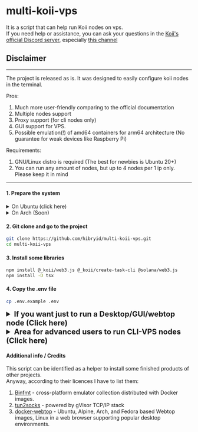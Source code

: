 # multi-koii-vps
It is a script that can help run Koii nodes on vps.\
If you need help or assistance, you can ask your questions in the [Koii's official Discord server](https://discord.com/invite/koii-network), especially [this channel](https://discord.com/channels/776174409945579570/1207323567503704084)
## Disclaimer
***
The project is released as is.
It was designed to easily configure koii nodes in the terminal.

Pros:
1. Much more user-friendly comparing to the official documentation
2. Multiple nodes support
3. Proxy support (for cli nodes only)
4. GUI support for VPS.
5. Possible emulation(!) of amd64 containers for arm64 architecture
(No guarantee for weak devices like Raspberry Pi)

Requirements:
1. GNU/Linux distro is required (The best for newbies is Ubuntu 20+)
2. You can run any amount of nodes, but up to 4 nodes per 1 ip only. Please keep it in mind
***

#### 1. Prepare the system
<details>
    <summary>On Ubuntu (click here)</summary>

#### Install required tools
```bash
sudo apt-get update
sudo apt-get install -y ca-certificates curl git jq zip unzip micro
```

#### Install docker if you don't have it
```bash
sudo install -m 0755 -d /etc/apt/keyrings
sudo curl -fsSL https://download.docker.com/linux/ubuntu/gpg -o /etc/apt/keyrings/docker.asc
sudo chmod a+r /etc/apt/keyrings/docker.asc

echo \
  "deb [arch=$(dpkg --print-architecture) signed-by=/etc/apt/keyrings/docker.asc] https://download.docker.com/linux/ubuntu \
  $(. /etc/os-release && echo "$VERSION_CODENAME") stable" | \
  sudo tee /etc/apt/sources.list.d/docker.list > /dev/null
sudo apt-get update

sudo apt-get install docker-ce docker-ce-cli containerd.io docker-buildx-plugin docker-compose-plugin -y

sudo groupadd docker
sudo usermod -aG docker $USER
newgrp docker
reset
```

#### Install nodejs
```bash
curl -fsSL https://deb.nodesource.com/setup_22.x | sudo -E bash - &&\
sudo apt-get install -y nodejs
```

#### Install koii cli (You can skip this step. It will not work on arm too)
```bash
sh -c "$(curl -sSfL https://raw.githubusercontent.com/koii-network/k2-release/master/k2-install-init_v1.16.6.sh)"
echo 'export PATH="~/.local/share/koii/install/active_release/bin:$PATH"' > ~/.bashrc
source ~/.bashrc
```

</details>

<details>
    <summary>On Arch (Soon)</summary>
</details>

#### 2. Git clone and go to the project
```bash
git clone https://github.com/hibryid/multi-koii-vps.git
cd multi-koii-vps
```

#### 3. Install some libraries
```bash
npm install @_koii/web3.js @_koii/create-task-cli @solana/web3.js
npm install -D tsx
```

#### 4. Copy the .env file
```bash
cp .env.example .env
```


<details>
    <summary style="font-size: 20px; font-weight: bold;">If you want just to run a Desktop/GUI/webtop node (Click here)</summary>

#### 5. Setup GUI
You can do it by this command or by manually editing the `.env` file
```bash
bash multi-koii.sh setup-gui
```
If you have an ARM device, prepare some images to continue:
```
bash multi-koii.sh update-images
```

#### How to run a GUI node (webtop)
Now everything is good to go.\
```bash
bash multi-koii.sh up-webtop 1
```
It will give you an address like `http://127.0.0.1:30001` where you can go and run a desktop node on your VPS. 
If you selected it to be accessed remotely, then you may have to open the given port. 
The default login is: `koii` \
You can change it the `.env` file if you wish

Reminder:
Do not run more than 4 nodes per 1 ip. Proxies are not supported here.
Edit the `.env` file and be sure that password is set.
You and only you are responsible in any cases.

</details>

<details>
    <summary style="font-size: 20px; font-weight: bold;">Area for advanced users to run CLI-VPS nodes (Click here)</summary>

#### 5. Edit the .env file
```bash
# Edit the .env file for your settings with nano or micro
nano .env
```

#### 6. Update images
```bash
bash multi-koii.sh update-images
```

#### Commands for running CLI-VPS nodes:
It is an advanced way to manage multiple nodes.\
Here is a list of examples.\
You can use any of these range number formats: `1-10` or `0001-0010`. \
(Please, keep in mind: up to 4 nodes per 1 ip only) \
I personally prefer the `0001-0010` format because each node can have its own serial number among servers.\
The most general typical format: `<command> <a number or a range on nodes>`
```bash
# Running a single node
bash multi-koii.sh up 1
# bash multi-koii.sh up 0001

# Running 3 nodes
bash multi-koii.sh up 1-3
# bash multi-koii.sh up 0001-0003

# show logs
# You will have to send some KOII if it asks
# Send koii and kpl tokens only to the system key address
bash multi-koii.sh logs 1

# Completely stop the node and delete its container (wallets are safe)
bash multi-koii.sh down 1

# Stop some containers
bash multi-koii.sh down 1-3

# show stakes
# The best metric to see if tokens are staked on the certain task
bash multi-koii.sh show-stakes 1

# show submissions on the tasks
# The best summary indicator for tracking the nodes
bash multi-koii.sh show-submissions 1

# Show wallet addresses
# Send koii and kpl tokens only to the system key address
bash multi-koii.sh show-addresses 1

# Show rewards
bash multi-koii.sh show-rewards 1

# Balances, currently KOII only
bash multi-koii.sh show-balances 1

# If you want, you can set the range once, and then just use the command
bash next_docker set-range 1-3
bash next_docker show-addresses

# claim rewards
bash multi-koii.sh claim 1

# Unstake from the old task
bash multi-koii.sh unstake 1

# limit cores count to use
bash multi-koii.sh limit-cpu 1 4

# limit memory
# Example: 10G, 2500M
bash multi-koii.sh limit-ram 1 5G

# create a backup of all keys
bash multi-koii.sh backup
```

The script will give you the exact ip and port to open it in browser.
To set up a https connection you may try to use "nginx proxy manager".

#### If you need to set any custom ids, tasks and variables for nodes
And edit them in the format you like, according to the examples. \
The serial number of a raw refers to the serial number of the node
```bash
cp configs/nodes/example-proxies configs/nodes/proxies
cp configs/nodes/example-old-task-ids configs/nodes/old-task-ids
cp configs/nodes/example-node-vars configs/nodes/node-vars
cp configs/nodes/example-task-ids configs/nodes/task-ids
```
</details>

#### Additional info / Credits
This script can be identified as a helper to install some finished products of other projects.\
Anyway, according to their licences I have to list them:
1. [Binfmt](https://github.com/tonistiigi/binfmt) - cross-platform emulator collection distributed with Docker images.
2. [tun2socks](https://github.com/xjasonlyu/tun2socks) - powered by gVisor TCP/IP stack
3. [docker-webtop](https://github.com/linuxserver/docker-webtop) - Ubuntu, Alpine, Arch, and Fedora based Webtop images, Linux in a web browser supporting popular desktop environments.